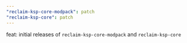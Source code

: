 ```yaml
---
"reclaim-ksp-core-modpack": patch
"reclaim-ksp-core": patch
---
```


feat: initial releases of `reclaim-ksp-core-modpack` and `reclaim-ksp-core` 
